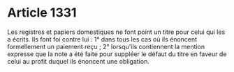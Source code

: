 # Article 1331

Les registres et papiers domestiques ne font point un titre pour celui qui les a écrits. Ils font foi contre lui :   1° dans tous les cas où ils énoncent formellement un paiement reçu ;   2° lorsqu'ils contiennent la mention expresse que la note a été faite pour suppléer le défaut du titre en faveur de celui au profit duquel ils énoncent une obligation.